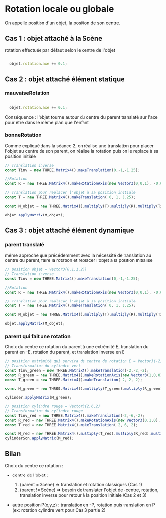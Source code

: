 # Rotation locale ou globale

On appelle position d'un objet, la position de son centre.

## Cas 1 : objet attaché à la Scène
rotation effectuée par défaut selon le centre de l'objet

```javascript

  objet.rotation.axe += 0.1;
```

## Cas 2 : objet attaché élément statique

### mauvaiseRotation
```javascript

  objet.rotation.axe += 0.1;
```
Conséquence : l'objet tourne autour du centre du parent translaté sur l'axe pour être dans le même plan que l'enfant

### bonneRotation
Comme expliqué dans la séance 2, on réalise une translation pour placer l'objet au centre de son parent, on réalise la rotation puis on le replace à sa position initiale
```javascript
// Translation inverse
const Tinv = new THREE.Matrix4().makeTranslation(0,-1,-1.25);

//Rotation
const R = new THREE.Matrix4().makeRotationAxis(new Vector3(0,0,1), -0.01);

// Translation pour replacer l'objet à sa position initiale
const T = new THREE.Matrix4().makeTranslation( 0, 1, 1.25);

const M_objet = new THREE.Matrix4().multiply(T).multiply(R).multiply(Tinv);

objet.applyMatrix(M_objet);

```
## Cas 3 : objet attaché élément dynamique

### parent translaté
même approche que précédemment avec la nécessité de translation au centre du parent, faire la rotation et replacer l'objet à la position Initialise
```javascript
// position objet = Vector3(0,1,1.25)
// Translation inverse
const Tinv = new THREE.Matrix4().makeTranslation(0,-1,-1.25);

//Rotation
const R = new THREE.Matrix4().makeRotationAxis(new Vector3(0,0,1), -0.01);

// Translation pour replacer l'objet à sa position initiale
const T = new THREE.Matrix4().makeTranslation( 0, 1, 1.25);

const M_objet = new THREE.Matrix4().multiply(T).multiply(R).multiply(Tinv);

objet.applyMatrix(M_objet);

```

### parent qui fait une rotation
Choix du centre de rotation du parent à une extrémité E, translation du parent en -E, rotation du parent, et translation inverse en E

```javascript
// position extrémité qui servira de centre de rotation E = Vector3(-2,-2,-2)
// Transformation du cylindre vert
const Tinv_green = new THREE.Matrix4().makeTranslation(-2,-2,-2);
const R_green = new THREE.Matrix4().makeRotationAxis(new Vector3(1,0,0), 0.01);
const T_green = new THREE.Matrix4().makeTranslation( 2, 2, 2);

const M_green = new THREE.Matrix4().multiply(T_green).multiply(R_green).multiply(Tinv_green);

cylinder.applyMatrix(M_green);

// position cylindre rouge = Vector3(2,6,2)
// Transformation du cylindre rouge
const Tinv_red = new THREE.Matrix4().makeTranslation(-2,-6,-2);
const R_red = new THREE.Matrix4().makeRotationAxis(new Vector3(0,1,0), 0.2);
const T_red = new THREE.Matrix4().makeTranslation( 2, 6, 2);

const M_red = new THREE.Matrix4().multiply(T_red).multiply(R_red).multiply(Tinv_red);
cylinderSon.applyMatrix(M_red);
```

## Bilan
Choix du centre de rotation :
  * centre de l'objet :
      1) (parent = Scène) => translation et rotation classiques (Cas 1)
      2) (parent != Scène) => besoin de translater l'objet de -centre, rotation, translation inverse pour retour à la position initiale (Cas 2 et 3)

  * autre position P(x,y,z) :
    translation en -P, rotation puis translation en P (ex: rotation cylindre vert pour Cas 3 partie 2)

